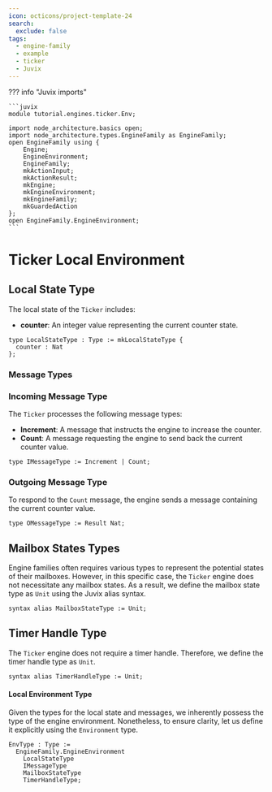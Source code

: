 ```yaml
---
icon: octicons/project-template-24
search:
  exclude: false
tags:
  - engine-family
  - example
  - ticker
  - Juvix
---
```



??? info "Juvix imports"

    ```juvix
    module tutorial.engines.ticker.Env;

    import node_architecture.basics open;
    import node_architecture.types.EngineFamily as EngineFamily;
    open EngineFamily using {
        Engine;
        EngineEnvironment;
        EngineFamily;
        mkActionInput;
        mkActionResult;
        mkEngine;
        mkEngineEnvironment;
        mkEngineFamily;
        mkGuardedAction
    };
    open EngineFamily.EngineEnvironment;
    ```

# Ticker Local Environment

## Local State Type

The local state of the `Ticker` includes:

- **counter**: An integer value representing the current counter state.

```juvix
type LocalStateType : Type := mkLocalStateType {
  counter : Nat
};
```

### Message Types

### Incoming Message Type

The `Ticker` processes the following message types:

- **Increment**: A message that instructs the engine to increase the counter.
- **Count**: A message requesting the engine to send back the current counter
  value.

```juvix
type IMessageType := Increment | Count;
```

### Outgoing Message Type

To respond to the `Count` message, the engine sends a message containing the
current counter value.

```juvix
type OMessageType := Result Nat;
```

## Mailbox States Types

Engine families often requires various types to represent the potential states
of their mailboxes. However, in this specific case, the `Ticker` engine does not
necessitate any mailbox states. As a result, we define the mailbox state type as
`Unit` using the Juvix alias syntax.

```juvix
syntax alias MailboxStateType := Unit;
```

## Timer Handle Type

The `Ticker` engine does not require a timer handle. Therefore, we define the
timer handle type as `Unit`.

```juvix
syntax alias TimerHandleType := Unit;
```

#### Local Environment Type

Given the types for the local state and messages, we inherently possess the type
of the engine environment. Nonetheless, to ensure clarity, let us define it
explicitly using the `Environment` type.

```juvix
EnvType : Type :=
  EngineFamily.EngineEnvironment
    LocalStateType
    IMessageType
    MailboxStateType
    TimerHandleType;
```